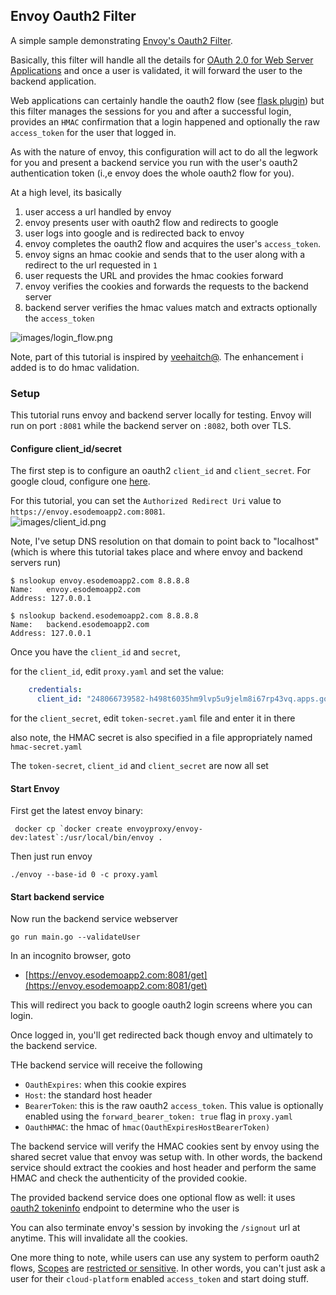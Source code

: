 ## Envoy Oauth2 Filter

A simple sample demonstrating [Envoy's Oauth2 Filter](https://www.envoyproxy.io/docs/envoy/latest/configuration/http/http_filters/oauth2_filter).

Basically, this filter will handle all the details for [OAuth 2.0 for Web Server Applications](https://developers.google.com/identity/protocols/oauth2/web-server) and once a user is validated, it will forward the user to the backend application.

Web applications can certainly handle the oauth2 flow (see [flask plugin](https://flask-oauthlib.readthedocs.io/en/latest/oauth2.html)) but this filter manages the sessions for you and after a successful login, provides an `HMAC` confirmation that a login happened and optionally the raw `access_token` for the user that logged in.

As with the nature of envoy, this configuration will act to do all the legwork for you and present a backend service you run with the user's oauth2 authentication token (i.,e envoy does the whole oauth2 flow for you).

At a high level, its basically

1. user access a url handled by envoy
2. envoy presents user with oauth2 flow and redirects to google
3. user logs into google and is redirected back to envoy
4. envoy completes the oauth2 flow and acquires the user's `access_token`.
5. envoy signs an hmac cookie and sends that to the user along with a redirect to the url requested in `1`
6. user requests the URL and provides the hmac cookies forward
7. envoy verifies the cookies and forwards the requests to the backend server
8. backend server verifies the hmac values match and extracts optionally the `access_token`

![images/login_flow.png](images/login_flow.png)

Note, part of this tutorial is inspired by [veehaitch@](https://github.com/veehaitch/envoy-oauth2-filter-google).  The enhancement i added is to do hmac validation.

### Setup

This tutorial runs envoy and backend server locally for testing. Envoy will run on port `:8081` while the backend server on `:8082`, both over TLS.


#### Configure client_id/secret

The first step is to configure an oauth2 `client_id` and `client_secret`.  For google cloud, configure one [here](https://developers.google.com/identity/gsi/web/guides/get-google-api-clientid).

For this tutorial, you can set the `Authorized Redirect Uri` value to `https://envoy.esodemoapp2.com:8081`.  
![images/client_id.png](images/client_id.png)


Note, I've setup DNS resolution on that domain to point back to "localhost" (which is where this tutorial takes place and where envoy and backend servers run)

```
$ nslookup envoy.esodemoapp2.com 8.8.8.8
Name:	envoy.esodemoapp2.com
Address: 127.0.0.1

$ nslookup backend.esodemoapp2.com 8.8.8.8
Name:	backend.esodemoapp2.com
Address: 127.0.0.1
```

Once you have the `client_id` and `secret`, 

for the `client_id`, edit `proxy.yaml` and set the value:

```yaml
    credentials:
      client_id: "248066739582-h498t6035hm9lvp5u9jelm8i67rp43vq.apps.googleusercontent.com"
```

for the `client_secret`, edit `token-secret.yaml` file and enter it in there

also note, the HMAC secret is also specified in a file appropriately named `hmac-secret.yaml`


The `token-secret`, `client_id` and `client_secret` are now all set


#### Start Envoy

First get the latest envoy binary:

```
 docker cp `docker create envoyproxy/envoy-dev:latest`:/usr/local/bin/envoy .
```

Then just run envoy

```
./envoy --base-id 0 -c proxy.yaml
```

#### Start backend service

Now run the backend service webserver

```
go run main.go --validateUser
```

In an incognito browser, goto 

* [https://envoy.esodemoapp2.com:8081/get](https://envoy.esodemoapp2.com:8081/get)

This will redirect you back to google oauth2 login screens where you can login.

Once logged in, you'll get redirected back though envoy and ultimately to the backend service.

THe backend service will receive the following

* `OauthExpires`: when this cookie expires
* `Host`: the standard host header
* `BearerToken`:  this is the raw oauth2 `access_token`.  This value is optionally enabled using the `forward_bearer_token: true` flag in `proxy.yaml`
* `OauthHMAC`: the hmac of `hmac(OauthExpiresHostBearerToken)`

The backend service will verify the HMAC cookies sent by envoy using the shared secret value that envoy was setup with.  In other words, the backend service should extract the cookies and host header and perform the same HMAC and check the authenticity of the provided cookie.

The provided backend service does one optional flow as well:  it uses [oauth2 tokeninfo](https://pkg.go.dev/google.golang.org/api@v0.63.0/oauth2/v2) endpoint to determine who the user is

You can also terminate envoy's session by invoking the `/signout` url at anytime.  This will invalidate all the cookies.


One more thing to note, while users can use any system to perform oauth2 flows, [Scopes](https://developers.google.com/identity/protocols/oauth2/scopes) are [restricted or sensitive](https://support.google.com/cloud/answer/9110914).  In other words, you can't just ask a user for their `cloud-platform` enabled `access_token` and start doing stuff.

